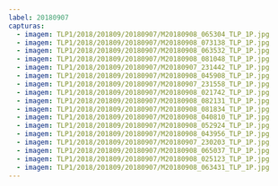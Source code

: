 ```yaml
---
label: 20180907
capturas:
  - imagem: TLP1/2018/201809/20180907/M20180908_065304_TLP_1P.jpg
  - imagem: TLP1/2018/201809/20180907/M20180908_073138_TLP_1P.jpg
  - imagem: TLP1/2018/201809/20180907/M20180908_063532_TLP_1P.jpg
  - imagem: TLP1/2018/201809/20180907/M20180908_081048_TLP_1P.jpg
  - imagem: TLP1/2018/201809/20180907/M20180907_231442_TLP_1P.jpg
  - imagem: TLP1/2018/201809/20180907/M20180908_045908_TLP_1P.jpg
  - imagem: TLP1/2018/201809/20180907/M20180907_231558_TLP_1P.jpg
  - imagem: TLP1/2018/201809/20180907/M20180908_021742_TLP_1P.jpg
  - imagem: TLP1/2018/201809/20180907/M20180908_082131_TLP_1P.jpg
  - imagem: TLP1/2018/201809/20180907/M20180908_081834_TLP_1P.jpg
  - imagem: TLP1/2018/201809/20180907/M20180908_040810_TLP_1P.jpg
  - imagem: TLP1/2018/201809/20180907/M20180908_052924_TLP_1P.jpg
  - imagem: TLP1/2018/201809/20180907/M20180908_043956_TLP_1P.jpg
  - imagem: TLP1/2018/201809/20180907/M20180907_230203_TLP_1P.jpg
  - imagem: TLP1/2018/201809/20180907/M20180908_065037_TLP_1P.jpg
  - imagem: TLP1/2018/201809/20180907/M20180908_025123_TLP_1P.jpg
  - imagem: TLP1/2018/201809/20180907/M20180908_063431_TLP_1P.jpg
---
```

